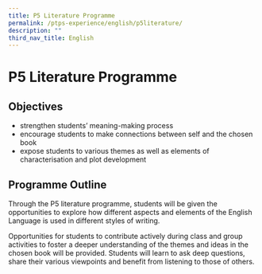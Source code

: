 ```yaml
---
title: P5 Literature Programme
permalink: /ptps-experience/english/p5literature/
description: ""
third_nav_title: English
---
```



# P5 Literature Programme

## Objectives
* strengthen students’ meaning-making process 
* encourage students to make connections between self and the chosen book
* expose students to various themes as well as elements of characterisation and plot development


## Programme Outline
Through the P5 literature programme, students will be given the opportunities to explore how different aspects and elements of the English Language is used in different styles of writing. 

Opportunities for students to contribute actively during class and group activities to foster a deeper understanding of the themes and ideas in the chosen book will be provided. Students will learn to ask deep questions, share their various viewpoints and benefit from listening to those of others.
